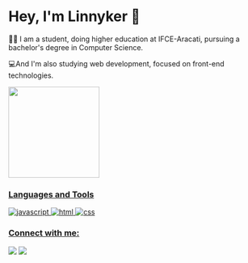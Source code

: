<h1> Hey, I'm Linnyker 👋</h1>
<p>👨‍🎓 I am a student, doing higher education at IFCE-Aracati, pursuing a bachelor's degree in Computer Science.
</p>
<p> 💻And I'm also studying web development, focused on front-end technologies.</p>

<div>
  <a href="https://github.com/LinnykerEros">
  <img height="180em" src="https://github-readme-stats.vercel.app/api/top-langs/?username=linnykereros&layout=compact&langs_count=16&theme=dark"/>
</div>
  
 ### Languages and Tools
![javascript](https://img.shields.io/badge/JavaScript-323330?style=for-the-badge&logo=javascript&logoColor=F7DF1E)
![html](https://img.shields.io/badge/HTML5-E34F26?style=for-the-badge&logo=html5&logoColor=white)
![css](https://img.shields.io/badge/CSS3-1572B6?style=for-the-badge&logo=css3&logoColor=white)


  <h3>Connect with me:</h3>
  <div>
  <a href = "mailto:linnykereros@gmail.com"><img src="https://img.shields.io/badge/Gmail-D14836?style=for-the-badge&logo=gmail&logoColor=white" target="_blank"></a>
  <a href="https://www.linkedin.com/in/eroslinnyker85447918b/" target="_blank"><img src="https://img.shields.io/badge/-LinkedIn-%230077B5?style=for-the-badge&logo=linkedin&logoColor=white" target="_blank"></a>   
</div>
